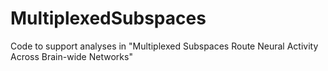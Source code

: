 # MultiplexedSubspaces
Code to support analyses in "Multiplexed Subspaces Route Neural Activity Across Brain-wide Networks"
